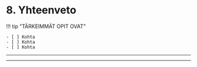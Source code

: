 <!--
CO_OP_TRANSLATOR_METADATA:
{
  "original_hash": "ef7f514ede16a170411752b56bedaa5a",
  "translation_date": "2025-09-24T22:45:49+00:00",
  "source_file": "workshop/docs/instructions/7-Wrap-up.md",
  "language_code": "fi"
}
-->
# 8. Yhteenveto

!!! tip "TÄRKEIMMÄT OPIT OVAT"

    - [ ] Kohta
    - [ ] Kohta
    - [ ] Kohta

---

---

